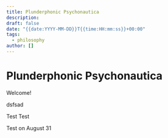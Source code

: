 ```yaml
---
title: Plunderphonic Psychonautica
description: 
draft: false
date: "{{date:YYYY-MM-DD}}T{{time:HH:mm:ss}}+00:00"
tags:
  - philosophy
author: []
---
```


# Plunderphonic Psychonautica

Welcome!


dsfsad

Test
Test


Test on August 31